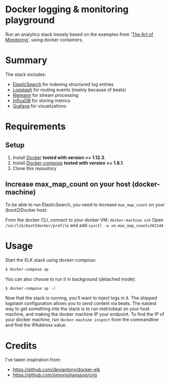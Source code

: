 # Docker logging & monitoring playground
Run an analytics stack loosely based on the examples from '[The Art of Monitoring](https://www.artofmonitoring.com/)', using docker containers.

# Summary
The stack includes:
 - [ElasticSearch](https://www.elastic.co/products/elasticsearch) for indexing structured log entries
 - [Logstash](https://www.elastic.co/products/logstash) for routing events (mainly because of beats)
 - [Riemann](http://riemann.io/) for stream processing
 - [InfluxDB](https://www.influxdata.com/time-series-platform/influxdb/) for storing metrics
 - [Grafana](https://grafana.net/) for visualizations


# Requirements
## Setup

1. Install [Docker](http://docker.io) **tested with version >= 1.12.3**.
2. Install [Docker-compose](http://docs.docker.com/compose/install/) **tested with version >= 1.8.1**.
3. Clone this repository

## Increase max_map_count on your host (docker-machine)

To be able to run ElasticSearch, you need to increase `max_map_count` on your (boot2)Docker host:

From the docker CLI, connect to your docker VM: ```docker-machine ssh```
Open ```/var/lib/boot2docker/profile``` and add ```sysctl -w vm.max_map_count=262144```

# Usage
Start the ELK stack using *docker-compose*:

```bash
$ docker-compose up
```

You can also choose to run it in background (detached mode):

```bash
$ docker-compose up -d
```

Now that the stack is running, you'll want to inject logs in it. The shipped logstash configuration allows you to send content via beats. The easiest way to get something into the stack is to run metricbeat
on your host machine, and making the docker machine IP your endpoint. To find the IP of your docker machine, run ```docker-machine inspect``` from the commandline and find the IPAddress value.
 
# Credits
I've taken inspiration from:
 - https://github.com/deviantony/docker-elk
 - https://github.com/simonjohansson/crig
